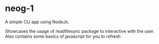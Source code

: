 # neog-1
A simple CLI app using NodeJs. 

Showcases the usage of readfilesync package to interactive with the user. 
Also contains some basics of javascript for you to refresh
